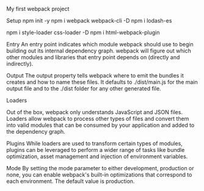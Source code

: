 My first webpack project

Setup
npm init -y
npm i webpack webpack-cli -D
npm i lodash-es

npm i style-loader css-loader -D
npm i html-webpack-plugin

Entry
An entry point indicates which module webpack should use to begin building out its internal dependency graph. webpack will figure out which other modules and libraries that entry point depends on (directly and indirectly).

Output
The output property tells webpack where to emit the bundles it creates and how to name these files. It defaults to ./dist/main.js for the main output file and to the ./dist folder for any other generated file.

Loaders

Out of the box, webpack only understands JavaScript and JSON files. Loaders allow webpack to process other types of files and convert them into valid modules that can be consumed by your application and added to the dependency graph.

Plugins
While loaders are used to transform certain types of modules, plugins can be leveraged to perform a wider range of tasks like bundle optimization, asset management and injection of environment variables.

Mode
By setting the mode parameter to either development, production or none, you can enable webpack's built-in optimizations that correspond to each environment. The default value is production.

